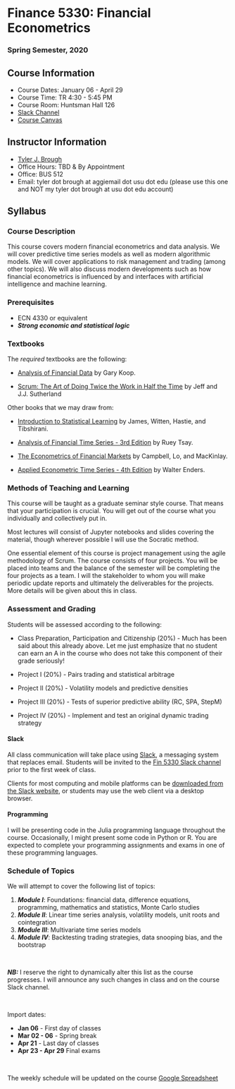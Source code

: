 # Finance 5330: Financial Econometrics

### Spring Semester, 2020

## Course Information

- Course Dates: January 06 - April 29
- Course Time: TR 4:30 - 5:45 PM 
- Course Room: Huntsman Hall 126 
- [Slack Channel](https://fin5330.slack.com)
- [Course Canvas](https://usu.instructure.com/courses/531275)


## Instructor Information

- [Tyler J. Brough](http://tylerbrough.com)
- Office Hours: TBD & By Appointment
- Office: BUS 512 
- Email: tyler dot brough at aggiemail dot usu dot edu (please use this one and NOT my tyler dot brough at usu dot
		edu account)


## Syllabus

### Course Description

This course covers modern financial econometrics and data analysis. We will cover
predictive time series models as well as modern algorithmic models. We will 
cover applications to risk management and trading (among other topics). We will also
discuss modern developments such as how financial econometrics is influenced by and
interfaces with artificial intelligence and machine learning. 


### Prerequisites

- ECN 4330 or equivalent
- ***Strong economic and statistical logic***


### Textbooks

The _required_ textbooks are the following:

* [Analysis of Financial Data][Koop] by Gary Koop.

* [Scrum: The Art of Doing Twice the Work in Half the Time][Sutherlands] by Jeff and J.J. Sutherland 

Other books that we may draw from: 

* [Introduction to Statistical Learning][JWHT] by James, Witten, Hastie, and Tibshirani. 

* [Analysis of Financial Time Series - 3rd Edition][Tsay] by Ruey Tsay.

* [The Econometrics of Financial Markets][CLM] by Campbell, Lo, and MacKinlay.

* [Applied Econometric Time Series - 4th Edition][Enders] by Walter Enders. 


### Methods of Teaching and Learning

This course will be taught as a graduate seminar style course. That means that
your participation is crucial. You will get out of the course what you 
individually and collectively put in. 

Most lectures will consist of Jupyter notebooks and slides covering the 
material, though wherever possible I will use the Socratic method. 

One essential element of this course is project management using the
agile methodology of Scrum. The course consists of four projects. You 
will be placed into teams and the balance of the semester will be completing
the four projects as a team. I will the stakeholder to whom you will make
periodic update reports and ultimately the deliverables for the projects. More 
details will be given about this in class. 


### Assessment and Grading

Students will be assessed according to the following:

* Class Preparation, Participation and Citizenship (20%) - Much has been said about this already above. Let me just emphasize that no student can earn an A in the course who 
does not take this component of their grade seriously!

* Project I (20%) - Pairs trading and statistical arbitrage  

* Project II (20%) - Volatility models and predictive densities

* Project III (20%) - Tests of superior predictive ability (RC, SPA, StepM)

* Project IV (20%) - Implement and test an original dynamic trading strategy 


#### Slack

All class communication will take place using [Slack](https://slack.com), a messaging system that replaces email.
Students will be invited to the [Fin 5330 Slack channel](https://fin5330.slack.com) prior to the first week of
class.

Clients for most computing and mobile platforms can be
[downloaded from the Slack website](https://slack.com/downloads), or students may use the web client
via a desktop browser.


#### Programming

I will be presenting code in the Julia programming language throughout the 
course. Occasionally, I might present some code in Python or R. You are expected to 
complete your programming assignments and exams in one of these programming
languages. 


### Schedule of Topics


We will attempt to cover the following list of topics:

1. ___Module I___: Foundations: financial data, difference equations, programming, mathematics and statistics, Monte Carlo studies
2. ___Module II___: Linear time series analysis, volatility models, unit roots and cointegration 
3. ___Module III___: Multivariate time series models
4. ___Module IV___: Backtesting trading strategies, data snooping bias, and the bootstrap 

<br>

***NB:*** I reserve the right to dynamically alter this list as the course progresses. I will announce any such changes in class and on the course Slack channel. 

<br>

Import dates:

* __Jan 06__ - First day of classes
* __Mar 02 - 06__ - Spring break
* __Apr 21__ - Last day of classes
* __Apr 23 - Apr 29__ Final exams

<br>

The weekly schedule will be updated on the course [Google Spreadsheet]()

[Koop]: https://www.wiley.com/en-us/Analysis+of+Financial+Data-p-9780470013212
[Sutherlands]: https://amzn.to/2STnGci
[Enders]: https://tinyurl.com/ydfxb3j4
[CLM]: https://press.princeton.edu/titles/5904.html
[Tsay]: https://tinyurl.com/yc8yq576
[JWHT]: https://www-bcf.usc.edu/~gareth/ISL/

